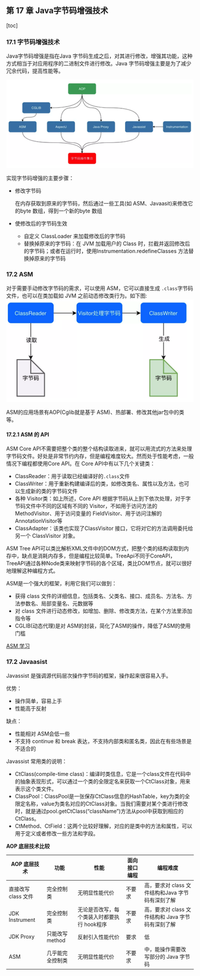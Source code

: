 ## 第 17 章 Java字节码增强技术

[toc]

### 17.1 字节码增强技术

Java字节码增强是指在Java 字节码生成之后，对其进行修改，增强其功能，这种方式相当于对应用程序的二进制文件进行修改。Java 字节码增强主要是为了减少冗余代码，提高性能等。

![字节码增强技术的应用](./pictures/bytes.png)

实现字节码增强的主要步骤：

- 修改字节码

  在内存获取到原来的字节码，然后通过一些工具(如 ASM、Javaasit)来修改它的byte 数组，得到一个新的byte 数组

- 使修改后的字节码生效

  - 自定义 ClassLoader 来加载修改后的字节码
  - 替换掉原来的字节码：在 JVM 加载用户的 Class 时，拦截并返回修改后的字节码；或者在运行时，使用Instrumentation.redefineClasses 方法替换掉原来的字节码

### 17.2 ASM

对于需要手动修改字节码的需求，可以使用 ASM，它可以直接生成 `.class`字节码文件，也可以在类加载如 JVM 之前动态修改类行为。如下图:![asm](./pictures/asm.png)

ASM的应用场景有AOP(Cglib就是基于 ASM)、热部署、修改其他jar包中的类等。

#### 17.2.1 ASM 的 API

ASM  Core API不需要把整个类的整个结构读取进来，就可以用流式的方法来处理字节码文件。好处是非常节约内存，但是编程难度较大。然而处于性能考虑，一般情况下编程都使用Core API。在 Core API中有以下几个关键类：

- ClassReader：用于读取已经编译好的`.class`文件
- ClassWriter：用于重新构建编译后的类，如修改类名、属性以及方法，也可以生成新的类的字节码文件
- 各种 Visitor类：如上所述，Core API 根据字节码从上到下依次处理，对于字节码文件中不同的区域有不同的 Visitor，不如用于访问方法的 MethodVisitor、用于访问变量的 FieldVisitor、用于访问注解的 AnnotationVisitor等
- ClassAdapter：该类也实现了ClassVisitor 接口，它将对它的方法调用委托给另一个 ClassVisitor 对象。

ASM  Tree API可以类比解析XML文件中的DOM方式，把整个类的结构读取到内存中，缺点是消耗内存多，但是编程比较简单。TreeApi不同于CoreAPI，TreeAPI通过各种Node类来映射字节码的各个区域，类比DOM节点，就可以很好地理解这种编程方式。

ASM是一个强大的框架，利用它我们可以做到：

- 获得 class 文件的详细信息，包括类名、父类名、接口、成员名、方法名、方法参数名、局部变量名、元数据等
- 对 class 文件进行动态修改，如增加、删除、修改类方法，在某个方法里添加指令等
- CGLIB(动态代理)是对 ASM的封装，简化了ASM的操作，降低了ASM的使用门槛

[ASM 学习](https://blog.csdn.net/zhushuai1221/article/details/52169218)

### 17.2 Javaasist

Javassist 是强调源代码层次操作字节码的框架，操作起来很容易入手。

优势：

- 操作简单，容易上手
- 性能高于反射

缺点：

- 性能相对 ASM会低一些
- 不支持 continue 和 break 表达，不支持内部类和匿名类，因此在有些场景是不适合的

Javassist 常用类的说明：

- CtClass(compile-time class)：编译时类信息，它是一个class文件在代码中的抽象表现形式，可以通过一个类的全限定名来获取一个CtClass对象，用来表示这个类文件。
- ClassPool：ClassPool是一张保存CtClass信息的HashTable，key为类的全限定名称，value为类名对应的CtClass对象。当我们需要对某个类进行修改时，就是通过pool.getCtClass(“className”)方法从pool中获取到相应的CtClass。
- CtMethod、CtField：这两个比较好理解，对应的是类中的方法和属性，可以用于定义或者修改一些方法和字段。

**AOP 底层技术比较**

| AOP 底层技术        | 功能             | 性能                                        | 面向接口编程 | 编程难度                                          |
| ------------------- | ---------------- | ------------------------------------------- | ------------ | ------------------------------------------------- |
| 直接改写 class 文件 | 完全控制类       | 无明显性能代价                              | 不要求       | 高，要求对 class 文件结构和Java 字节码有深刻了解  |
| JDK Instrument      | 完全控制类       | 无论是否改写，每个类装入时都要执行 hook程序 | 不要求       | 高，要求对 class 文件结构和 Java 字节码有深刻了解 |
| JDK Proxy           | 只能改写 method  | 反射引入性能代价                            | 要求         | 低                                                |
| ASM                 | 几乎能完全控制类 | 无明显性能代价                              | 不要求       | 中，能操作需要改写部分的 Java 字节码              |

